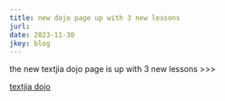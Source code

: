 ```yaml
---
title: new dojo page up with 3 new lessons
jurl: 
date: 2023-11-30
jkey: blog
---
```

the new textjia dojo page is up with 3 new lessons >>> 

<ins>[textjia dojo](https://jiawp.neocities.org/pro-dojo)</ins>
